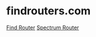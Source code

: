 # findrouters.com
[Find Router](https://findrouters.com/)
[Spectrum Router](https://findrouters.com/spectrum-router)
